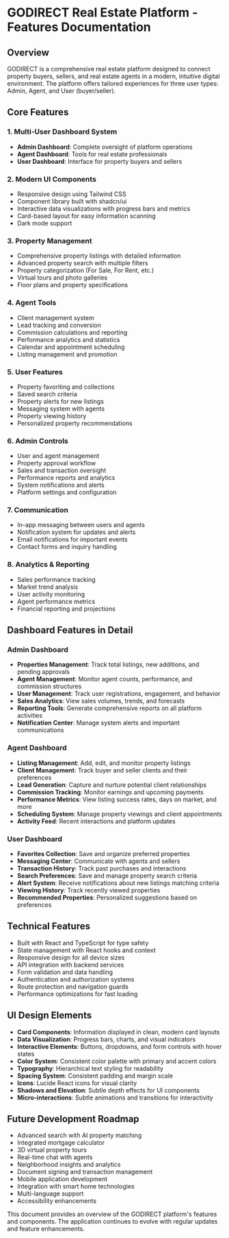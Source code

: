 
# GODIRECT Real Estate Platform - Features Documentation

## Overview

GODIRECT is a comprehensive real estate platform designed to connect property buyers, sellers, and real estate agents in a modern, intuitive digital environment. The platform offers tailored experiences for three user types: Admin, Agent, and User (buyer/seller).

## Core Features

### 1. Multi-User Dashboard System
- **Admin Dashboard**: Complete oversight of platform operations
- **Agent Dashboard**: Tools for real estate professionals
- **User Dashboard**: Interface for property buyers and sellers

### 2. Modern UI Components
- Responsive design using Tailwind CSS
- Component library built with shadcn/ui
- Interactive data visualizations with progress bars and metrics
- Card-based layout for easy information scanning
- Dark mode support

### 3. Property Management
- Comprehensive property listings with detailed information
- Advanced property search with multiple filters
- Property categorization (For Sale, For Rent, etc.)
- Virtual tours and photo galleries
- Floor plans and property specifications

### 4. Agent Tools
- Client management system
- Lead tracking and conversion
- Commission calculations and reporting
- Performance analytics and statistics
- Calendar and appointment scheduling
- Listing management and promotion

### 5. User Features
- Property favoriting and collections
- Saved search criteria
- Property alerts for new listings
- Messaging system with agents
- Property viewing history
- Personalized property recommendations

### 6. Admin Controls
- User and agent management
- Property approval workflow
- Sales and transaction oversight
- Performance reports and analytics
- System notifications and alerts
- Platform settings and configuration

### 7. Communication
- In-app messaging between users and agents
- Notification system for updates and alerts
- Email notifications for important events
- Contact forms and inquiry handling

### 8. Analytics & Reporting
- Sales performance tracking
- Market trend analysis
- User activity monitoring
- Agent performance metrics
- Financial reporting and projections

## Dashboard Features in Detail

### Admin Dashboard
- **Properties Management**: Track total listings, new additions, and pending approvals
- **Agent Management**: Monitor agent counts, performance, and commission structures
- **User Management**: Track user registrations, engagement, and behavior
- **Sales Analytics**: View sales volumes, trends, and forecasts
- **Reporting Tools**: Generate comprehensive reports on all platform activities
- **Notification Center**: Manage system alerts and important communications

### Agent Dashboard
- **Listing Management**: Add, edit, and monitor property listings
- **Client Management**: Track buyer and seller clients and their preferences
- **Lead Generation**: Capture and nurture potential client relationships
- **Commission Tracking**: Monitor earnings and upcoming payments
- **Performance Metrics**: View listing success rates, days on market, and more
- **Scheduling System**: Manage property viewings and client appointments
- **Activity Feed**: Recent interactions and platform updates

### User Dashboard
- **Favorites Collection**: Save and organize preferred properties
- **Messaging Center**: Communicate with agents and sellers
- **Transaction History**: Track past purchases and interactions
- **Search Preferences**: Save and manage property search criteria
- **Alert System**: Receive notifications about new listings matching criteria
- **Viewing History**: Track recently viewed properties
- **Recommended Properties**: Personalized suggestions based on preferences

## Technical Features

- Built with React and TypeScript for type safety
- State management with React hooks and context
- Responsive design for all device sizes
- API integration with backend services
- Form validation and data handling
- Authentication and authorization systems
- Route protection and navigation guards
- Performance optimizations for fast loading

## UI Design Elements

- **Card Components**: Information displayed in clean, modern card layouts
- **Data Visualization**: Progress bars, charts, and visual indicators
- **Interactive Elements**: Buttons, dropdowns, and form controls with hover states
- **Color System**: Consistent color palette with primary and accent colors
- **Typography**: Hierarchical text styling for readability
- **Spacing System**: Consistent padding and margin scale
- **Icons**: Lucide React icons for visual clarity
- **Shadows and Elevation**: Subtle depth effects for UI components
- **Micro-interactions**: Subtle animations and transitions for interactivity

## Future Development Roadmap

- Advanced search with AI property matching
- Integrated mortgage calculator
- 3D virtual property tours
- Real-time chat with agents
- Neighborhood insights and analytics
- Document signing and transaction management
- Mobile application development
- Integration with smart home technologies
- Multi-language support
- Accessibility enhancements

This document provides an overview of the GODIRECT platform's features and components. The application continues to evolve with regular updates and feature enhancements.
